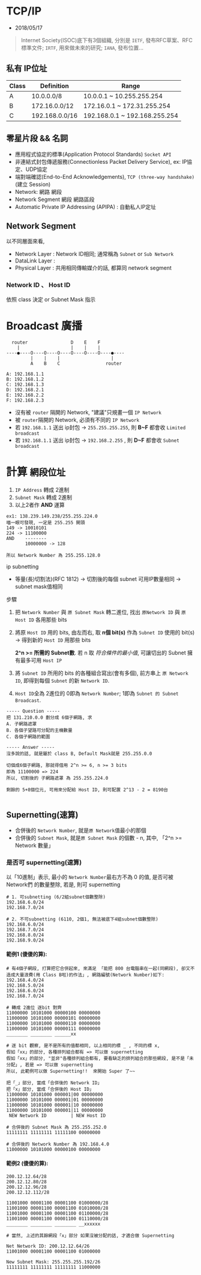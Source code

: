 # TCP/IP
- 2018/05/17

> Internet Society(ISOC)底下有3個組織, 分別是 `IETF`, 發布RFC草案、RFC標準文件; `IRTF`, 用來做未來的研究; `IANA`, 發布位置...


## 私有 IP位址
Class | Definition     | Range
----- | -------------- | --------
A     | 10.0.0.0/8     | 10.0.0.1 ~ 10.255.255.254
B     | 172.16.0.0/12  | 172.16.0.1 ~ 172.31.255.254
C     | 192.168.0.0/16 | 192.168.0.1 ~ 192.168.255.254



## 零星片段 && 名詞
- 應用程式協定的標準(Application Protocol Standards) `Socket API`
- 非連結式封包傳遞服務(Connectionless Packet Delivery Service), ex: IP協定、UDP協定
- 端對端確認(End-to-End Acknowledgements), `TCP (three-way handshake)` (建立 Session)
- Network: 網路 網段
- Network Segment 網段 網路區段
- Automatic Private IP Addressing (APIPA) : 自動私人IP定址



## Network Segment

以不同層面來看, 
- Network Layer : Network ID相同; 通常稱為 `Subnet` or `Sub Network`
- DataLink Layer : 
- Physical Layer : 共用相同傳輸媒介的話, 都算同 network segment

### Network ID 、 Host ID
依照 class 決定 or Subnet Mask 指示




# Broadcast 廣播

```
  router                D    E    F
    |                   |    |    |    
----●----O----O----O----O----O----O----●----
         |    |    |                   |
         A    B    C                 router

A: 192.168.1.1
B: 192.168.1.2
C: 192.168.1.3
D: 192.168.2.1
E: 192.168.2.2
F: 192.168.2.3
```
- 沒有被 `router` 隔開的 Network, "建議"只規畫一個 `IP Network`
- 被 `router`隔開的 Network, 必須有不同的 `IP Network`
- 若 `192.168.1.1` 送出 ip封包 -> `255.255.255.255`, 則 **B~F** 都會收 `Limited broadcast`
- 若 `192.168.1.1` 送出 ip封包 -> `192.168.2.255`  , 則 **D~F** 都會收 `Subnet broadcast`


# 計算 `網段位址`
1. `IP Address` 轉成 2進制
2. `Subnet Mask` 轉成 2進制
3. 以上2者作 **AND** 運算

```
ex1: 138.239.149.238/255.255.224.0
喵一眼可發現, 一定是 255.255 開頭
149 -> 10010101
224 -> 11100000
AND    --------
       10000000 -> 128

所以 Network Number 為 255.255.128.0
```

ip subnetting
- 等量(長)切割法)(RFC 1812) -> 切割後的每個 subnet 可用IP數量相同 -> subnet mask值相同

步驟
1. 把 `Network Number` 與 `原 Subnet Mask` 轉二進位, 找出 `原Network ID` 與 `原 Host ID` 各用那些 bits
2. 將原 `Host ID` 用的 bits, 由左而右, 取 **n個 bit(s)** 作為 `Subnet ID` 使用的 bit(s) -> 得到新的 `Host ID` 用那些 bits

    **2^n >= 所需的 Subnet數**. 若 n 取 *符合條件的最小值*, 可讓切出的 Subnet 擁有最多可用 `Host IP`

3. 將 `Subnet ID` 所用的 bits 的各種組合寫出(會有多個), 前方串上 `原 Network ID`, 即得到每個 `Subnet` 的新 `Network ID`.
4. `Host ID`全為 2進位的 0即為 `Network Number`; 1即為 `Subnet 的 Subnet Broadcast`.

```
----- Question -----
把 131.210.0.0 劃分成 6個子網路, 求
A. 子網路遮罩
B. 各個子望路可分配的主機數量
C. 各個子網路的範圍

----- Answer -----
沒多說的話, 就是屬於 class B, Default Mask就是 255.255.0.0

切個成6個子網路, 那就得借用 2^n >= 6, n >= 3 bits
即為 11100000 => 224
所以, 切割後的 子網路遮罩 為 255.255.224.0

剩餘的 5+8個位元, 可用來分配給 Host ID, 則可配置 2^13 - 2 = 8190台


```

## Supernetting(速算)
- 合併後的 `Network Number`, 就是`原 Network`值最小的那個
- 合併後的 `Subnet Mask`, 就是`原 Subnet Mask` 的個數 - n, 其中, 「2^n >= Network 數量」

### 是否可 supernetting(速算)
以「10進制」表示, 最小的 `Network Number`最右方不為 0 的值, 是否可被 Network們 的數量整除, 若是, 則可 supernetting
```
# 1. 可subnetting (6/2組subnet個數整除)
192.168.6.0/24
192.168.7.0/24

# 2. 不可subnetting (6110, 2個1, 無法被底下4組subnet個數整除)
192.168.6.0/24
192.168.7.0/24
192.168.8.0/24
192.168.9.0/24
```

#### 範例1 (傻傻的算):
```
# 有4個子網段, 打算把它合併起來, 來滿足 「能把 800 台電腦串在一起(同網段), 卻又不造成大量浪費(用 Class B啦)的作法」, 網路編號(Network Number)如下:
192.168.4.0/24
192.168.5.0/24
192.168.6.0/24
192.168.7.0/24

# 轉成 2進位 逐bit 對齊
11000000 10101000 00000100 00000000
11000000 10101000 00000101 00000000
11000000 10101000 00000110 00000000
11000000 10101000 00000111 00000000
________ ________ ______xx

# 逐 bit 觀察, 是不是所有的值都相同, 以上相同的標 _ , 不同的標 x, 
假如「xx」的部分, 各種排列組合都有 => 可以做 supernetting
假如「xx」的部分, "並非"各種排列組合都有, 要看缺乏的排列組合的那些網段, 是不是「未分配」, 若是 => 可以做 supernetting
所以, 此範例可以做 Supernetting!!  來開始 Super 了~~

把「_」部分, 當成「合併後的 Network ID」
把「x」部分, 當成「合併後的 Host ID」
11000000 10101000 000001|00 00000000
11000000 10101000 000001|01 00000000
11000000 10101000 000001|10 00000000
11000000 10101000 000001|11 00000000
 NEW Network ID         | NEW Host ID

# 合併後的 Subnet Mask 為 255.255.252.0
11111111 11111111 11111100 00000000

# 合併後的 Network Number 為 192.168.4.0
11000000 10101000 00000100 00000000
```

#### 範例2 (傻傻的算):
```
200.12.12.64/28
200.12.12.80/28
200.12.12.96/28
200.12.12.112/28

11001000 00001100 00001100 01000000/28
11001000 00001100 00001100 01010000/28
11001000 00001100 00001100 01100000/28
11001000 00001100 00001100 01110000/28
________ ________ ________ __xxxxxx

# 當然, 上述的其餘網段「x」部分 如果沒被分配的話, 才適合做 Supernetting

Net Network ID: 200.12.12.64/26
11001000 00001100 00001100 01000000

New Subnet Mask: 255.255.255.192/26
11111111 11111111 11111111 11000000
```